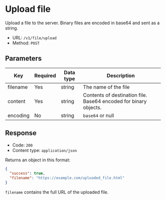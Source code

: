# Upload file

Upload a file to the server. Binary files are encoded in base64 and sent as a string.

- URL: `/v1/file/upload`
- Method: `POST`

## Parameters

| Key      | Required | Data type | Description                                                      |
|----------|----------|-----------|------------------------------------------------------------------|
| filename | Yes      | string    | The name of the file                                             |
| content  | Yes      | string    | Contents of destination file. Base64 encoded for binary objects. |
| encoding | No       | string    | `base64` or null                                                 |

## Response

- Code: `200`
- Content type: `application/json`

Returns an object in this format:

```json
{
  "success": true,
  "filename": "https://example.com/uploaded_file.html"
}
```

`filename` contains the full URL of the uploaded file.
